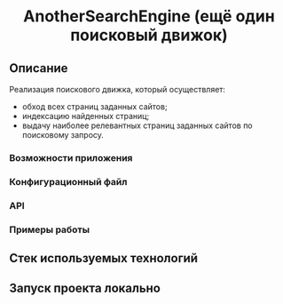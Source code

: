 <h1 align="center">AnotherSearchEngine (ещё один поисковый движок)</h1>
<h2>Описание</h2>
<p>Реализация поискового движка, который осуществляет:</p>
<ul>
<li>обход всех страниц заданных сайтов;</li>
<li>индексацию найденных страниц;</li>
<li>выдачу наиболее релевантных страниц заданных сайтов по поисковому запросу.</li>
</ul>
<h3>Возможности приложения</h3>
<h3>Конфигурационный файл</h3>
<h3>API</h3>
<h3>Примеры работы</h3>
<h2>Стек используемых технологий</h2>
<h2>Запуск проекта локально</h2>
